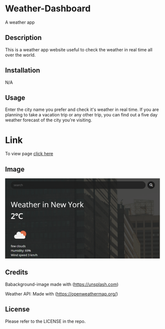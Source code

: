# Weather-Dashboard
A weather app

## Description

This is a weather app website useful to check the weather in real time all over the world. 


## Installation

N/A


## Usage

Enter the city name you prefer and check it's weather in real time. If you are planning to take a vacation trip or any other trip, you can find out a five day weather forecast of the city you're visiting.


# Link

To view page [click here](https://odobashigenci.github.io/Weather-Dashboard/)


## Image

![Preview image](Assets/Weather-Dashboard-Sample.png)


## Credits

Babackground-image made with (https://unsplash.com)

Weather API: Made with (https://openweathermap.org/)


## License

Please refer to the LICENSE in the repo.
